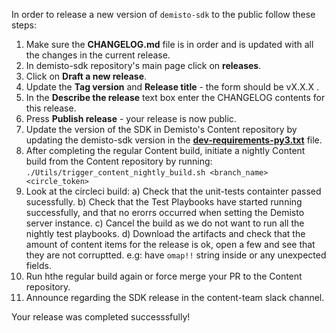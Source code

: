 In order to release a new version of `demisto-sdk` to the public follow these steps:

1) Make sure the **CHANGELOG.md** file is in order and is updated with all the changes in the current release.
2) In demisto-sdk repository's main page click on **releases**.
3) Click on **Draft a new release**.
4) Update the **Tag version** and **Release title** - the form should be vX.X.X .
5) In the **Describe the release** text box enter the CHANGELOG contents for this release.
6) Press **Publish release** - your release is now public.
7) Update the version of the SDK in Demisto's Content repository by updating the demisto-sdk version in the [**dev-requirements-py3.txt**](https://github.com/demisto/content/blob/master/dev-requirements-py3.txt) file.
8) After completing the regular Content build, initiate a nightly Content build from the Content repository by running: `./Utils/trigger_content_nightly_build.sh <branch_name> <circle_token>`
9) Look at the circleci build:
  a) Check that the unit-tests containter passed sucessfully.
  b) Check that the Test Playbooks have started running successfully, and that no erorrs occurred when setting the Demisto server instance.
  c) Cancel the build as we do not want to run all the nightly test playbooks.
  d) Download the artifacts and check that the amount of content items for the release is ok, open a few and see that they are      not corruptted. e.g: have `omap!!` string inside or any unexpected fields.
10) Run hthe regular build again or force merge your PR to the Content repository.
11) Announce regarding the SDK release in the content-team slack channel.

Your release was completed successsfully!
